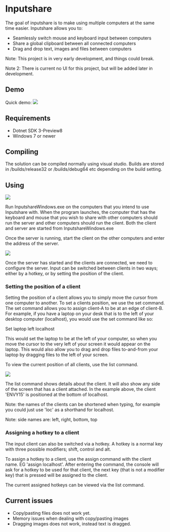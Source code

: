 # Inputshare #

The goal of inputshare is to make using multiple computers at the same time easier. Inputshare allows you to:

* Seamlessly switch mouse and keyboard input between computers
* Share a global clipboard between all connected computers
* Drag and drop text, images and files between computers 

Note: This project is in very early development, and things could break.

Note 2: There is current no UI for this project, but will be added later in development. 


## Demo ##
Quick demo:
[![](http://img.youtube.com/vi/rlR89GpMeCE/0.jpg)](http://www.youtube.com/watch?v=rlR89GpMeCE "Inputshare demo")

## Requirements ##
* Dotnet SDK 3-Preview8
* Windows 7 or newer 

## Compiling ##
The solution can be compiled normally using visual studio. Builds are stored in /builds/release32 or /builds/debug64 etc depending on the build setting.

## Using ##

![](https://i.imgur.com/M3yt0Cr.png)

Run InputshareWindows.exe on the computers that you intend to use Inputshare with. When the program launches, the computer that has the keyboard and mouse that you wish to share with other computers should run the server and other computers should run the client. Both the client and server are started from InputshareWindows.exe

Once the server is running, start the client on the other computers and enter the address of the server.

![](https://i.imgur.com/oM1fDq0.png)

Once the server has started and the clients are connected, we need to configure the server. Input can be switched between clients in two ways; either by a hotkey, or by setting the position of the client.

### Setting the position of a client ###
Setting the position of a client allows you to simply move the cursor from one computer to another. To set a clients position, we use the set command. The set command allows you to assign client-A to be at an edge of client-B. For example, if you have a laptop on your desk that is to the left of your desktop computer (localhost), you would use the set command like so:

Set laptop left localhost

This would set the laptop to be at the left of your computer, so when you move the cursor to the very left of your screen it would appear on the laptop. This would also allow you to drag and drop files to-and-from your laptop by dragging files to the left of your screen.

To view the current position of all clients, use the list command.

![](https://i.imgur.com/VWxaibT.png)

The list command shows details about the client. It will also show any side of the screen that has a client attached. In the example above, the client 'ENVY15' is positioned at the bottom of localhost.

Note: the names of the clients can be shortened when typing, for example you could just use 'loc' as a shorthand for localhost.

Note: side names are: left, right, bottom, top

### Assigning a hotkey to a client ###
The input client can also be switched via a hotkey. A hotkey is a normal key with three possible modifiers; shift, control and alt.

To assign a hotkey to a client, use the assign command with the client name. EG 'assign localhost'. After entering the command, the console will ask for a hotkey to be used for that client, the next key (that is not a modifier key) that is pressed will be assigned to the client.

The current assigned hotkeys can be viewed via the list command.

## Current issues ##
* Copy/pasting files does not work yet.
* Memory issues when dealing with copy/pasting images
* Dragging images does not work, instead text is dragged.
